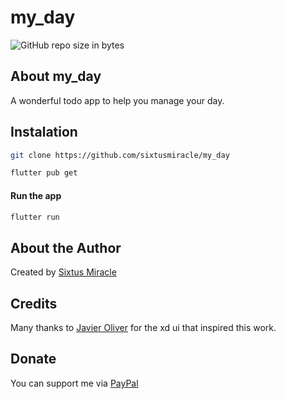 # my_day

![GitHub repo size in bytes](https://img.shields.io/github/repo-size/sixtusmiracle/my_day)

<!-- TODO: Take screenshots of the app and add it to the repo here  -->
<!-- ![Screenshot](https://raw.githubusercontent.com/sixtusmiracle/brew/main/screenshot1.png) -->
<!-- ![Screenshot](https://raw.githubusercontent.com/sixtusmiracle/brew/main/screenshot2.png) -->

## About my_day

A wonderful todo app to help you manage your day.

## Instalation

```bash
git clone https://github.com/sixtusmiracle/my_day
```

```bash
flutter pub get
```

#### Run the app
```bash
flutter run
```

## About the Author

Created by [Sixtus Miracle](https://github.com/sixtusmiracle)

## Credits
Many thanks to [Javier Oliver](https://dribbble.com/JAVIER88) for the xd ui that inspired this work.

## Donate

You can support me via [PayPal](https://paypal.me/mirolicmiralo)